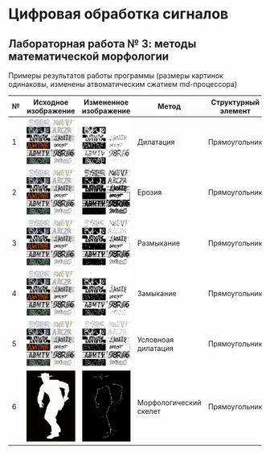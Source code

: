 # Цифровая обработка сигналов

## Лабораторная работа № 3: методы математической морфологии

Примеры результатов работы программы (размеры картинок одинаковы, изменены атвоматическим сжатием md-процессора)

|№|Исходное изображение|Измененное изображение|Метод|Структурный элемент|Размер|Итерации|
|-|-|-|-|-|-|-|
|1|![1](../static/captcha2.jpg)|![1](./save/captcha2_dilation_rect_s3_i1_431568.jpg)|Дилатация|Прямоугольник|3х3|1|
|2|![2](../static/captcha2.jpg)|![2](./save/captcha2_erosion_rect_s3_i1_250472.jpg)|Ерозия|Прямоугольник|3х3|1|
|3|![3](../static/captcha2.jpg)|![3](./save/captcha2_opening_rect_s3_i1_66384.jpg)|Размыкание|Прямоугольник|3х3|1|
|4|![4](../static/captcha2.jpg)|![4](./save/captcha2_closing_rect_s3_i1_221529.jpg)|Замыкание|Прямоугольник|3х3|1|
|5|![5](../static/captcha2.jpg)|![5](./save/captcha2_cond_dilat_rect_s3_i1_841275.jpg)|Условноая дилатация|Прямоугольник|3х3|1|
|6|![6](../static/cowboy.jpg)|![6](./save/cowboy_sceletonization_rect_s3_i1_937573.jpg)|Морфологический скелет|Прямоугольник|3х3|1|